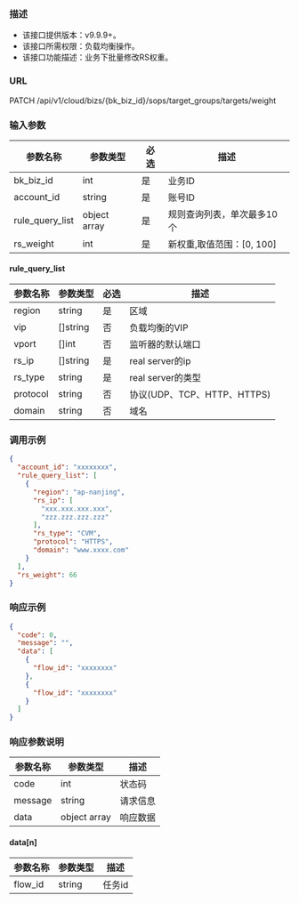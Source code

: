### 描述

- 该接口提供版本：v9.9.9+。
- 该接口所需权限：负载均衡操作。
- 该接口功能描述：业务下批量修改RS权重。

### URL

PATCH /api/v1/cloud/bizs/{bk_biz_id}/sops/target_groups/targets/weight

### 输入参数

| 参数名称          | 参数类型       | 必选 | 描述                    |
|------------------|--------------|------|------------------------|
| bk_biz_id        | int          | 是   | 业务ID                  |
| account_id       | string       | 是   | 账号ID                  |
| rule_query_list  | object array | 是   | 规则查询列表，单次最多10个 |
| rs_weight        | int          | 是   | 新权重,取值范围：[0, 100] |

#### rule_query_list

| 参数名称     | 参数类型  | 必选 | 描述                     |
|----------|-------|----|------------------------|
| region   | string | 是  | 区域                     |
| vip      | []string | 否  | 负载均衡的VIP               |
| vport    | []int | 否  | 监听器的默认端口               |
| rs_ip    | []string      | 是  | real server的ip         |
| rs_type  | string | 是  | real server的类型         |
| protocol | string | 否  | 协议(UDP、TCP、HTTP、HTTPS) |
| domain   | string | 否  | 域名                     |


### 调用示例

```json
{
  "account_id": "xxxxxxxx",
  "rule_query_list": [
    {
      "region": "ap-nanjing",
      "rs_ip": [
        "xxx.xxx.xxx.xxx",
        "zzz.zzz.zzz.zzz"
      ],
      "rs_type": "CVM",
      "protocol": "HTTPS",
      "domain": "www.xxxx.com"
    }
  ],
  "rs_weight": 66
}
```

### 响应示例

```json
{
  "code": 0,
  "message": "",
  "data": [
    {
      "flow_id": "xxxxxxxx"
    },
    {
      "flow_id": "xxxxxxxx"
    }
  ]
}
```

### 响应参数说明

| 参数名称  | 参数类型      | 描述    |
|---------|-----------|---------|
| code    | int       | 状态码   |
| message | string    | 请求信息 |
| data    | object array  | 响应数据 |

#### data[n]

| 参数名称    | 参数类型 | 描述   |
|---------|--------|------|
| flow_id | string | 任务id |
